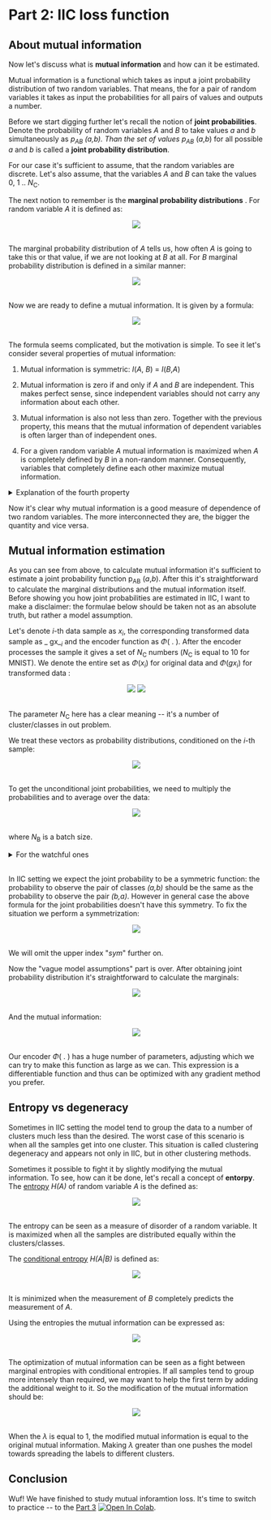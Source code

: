 # Part 2: IIC loss function

## About mutual information

Now let's discuss what is __mutual information__ and how can it be estimated.

Mutual information is a functional which takes as input a joint probability distribution of two random variables. That means, the for a pair of random variables it takes as input the probabilities for all pairs of values and outputs a number.

Before we start digging further let's recall the notion of __joint probabilities__. Denote the probability of random variables _A_ and _B_  to take values _a_ and _b_ simultaneously as _p<sub>AB</sub> (_a_,_b_). Than the set of values p<sub>AB</sub>_ (_a_,_b_) for all possible _a_ and _b_  is called a __joint probability  distribution__.

For our case it's sufficient to assume, that the random variables are discrete. Let's also assume, that the variables _A_ and _B_ can take the values 0, 1 .. _N_<sub>C</sub>.


The next notion to remember is the __marginal probability distributions__ . For random variable _A_ it is defined as:

<center>
<img src="https://render.githubusercontent.com/render/math?math=p_{A}(a) = \displaystyle \sum_{b=0}^{N_C} p_{AB}(a,b)">
</center>
<b style="word-space:2em">&nbsp;&nbsp;</b>

The marginal probability distribution of _A_ tells us, how often _A_ is going to take this or that value, if we are not looking at _B_ at all.
For _B_ marginal probability distribution is defined in a similar manner:

<center>
<img src="https://render.githubusercontent.com/render/math?math=\displaystyle p_{B}(b) = \sum_{a=0}^{N_C} p_{AB}(a,b)">
</center>
<b style="word-space:2em">&nbsp;&nbsp;</b>

Now we are ready to define a mutual information. It is given by a formula:
<center>
<img src="https://render.githubusercontent.com/render/math?math=\displaystyle I(A,B) = \sum_{a=0}^{N_C} \sum_{b = 0}^{N_C} p_{AB}(a, b) \log \frac{p_{AB}(a, b)}{ p_A(a) p_B(a)}">
</center>
<b style="word-space:2em">&nbsp;&nbsp;</b>


The formula seems complicated, but the motivation is simple. To see it let's consider several properties of mutual information:

1) Mutual information is symmetric:  _I_(_A_, _B_) = _I_(_B_,_A_)

1) Mutual information is zero if and only if _A_ and _B_ are independent.  This makes perfect sense, since independent variables should not carry any information about each other.

2) Mutual information is also not less than zero. Together with the previous property, this means that the mutual information of dependent variables is often larger than of independent ones.

4) For a given random variable _A_ mutual information is maximized when _A_ is completely defined by  _B_ in a non-random manner.  Consequently, variables that completely define each other maximize mutual information.


<details><summary>Explanation of the fourth property </summary>
<p>

The mutual information can be expressed with the help of [entropy](https://en.wikipedia.org/wiki/Entropy_(information_theory)) and [conditional entropy](https://en.wikipedia.org/wiki/Conditional_entropy) as:
<center>
<img src="https://render.githubusercontent.com/render/math?math=\displaystyle I(A,B)  = H(A) - H(A|B)">
</center>
<b style="word-space:2em">&nbsp;&nbsp;</b>    

If _A_ is a  random variable with a given distribution, _H_(_A_) is constant. Conditional entropy _H_(_A_|_B_) is always non-negative. Moreover, if _A_ is defined by _B_ (which means that after measuring _B_ we know exactly which value takes _A_), than _H_(_A_|_B_) = 0, thus in this case _I_(_A_,_B_) takes its maximum value equal to _H_(_B_).
</p>
</details>

Now it's clear why mutual information is a good measure of dependence of two random variables. The more interconnected they are, the bigger the quantity and vice versa.

## Mutual information estimation

As you can see from above, to calculate mutual information it's sufficient to estimate a joint probability function p<sub>AB</sub> (_a_,_b_). After this it's straightforward to calculate the marginal distributions and the mutual information itself. Before showing you how joint probabilities are estimated in IIC, I want to make a disclaimer: the formulae below should  be taken not as an absolute truth, but rather a model assumption.  

Let's denote _i_-th data sample as _x_<sub>_i_</sub>, the corresponding transformed data sample as _ gx_<sub>_i_</sub> and the encoder function as _&Phi;_( . ). After the encoder processes the sample it gives a set of _N_<sub>C</sub> numbers (_N_<sub>C</sub> is equal to 10 for MNIST). We denote the entire set as _&Phi;_(_x_<sub>_i_</sub>)  for original data and  _&Phi;_(_gx_<sub>_i_</sub>) for  transformed data :

<center>
<img src="https://render.githubusercontent.com/render/math?math=\displaystyle \Phi(x_i) = \begin{pmatrix} \Phi_0(x_i) \\ \Phi_1(x_i) \\ \vdots \\ \Phi_{N_C}(x_i) \end{pmatrix} \qquad ">
<img src="https://render.githubusercontent.com/render/math?math=\displaystyle \Phi(gx_i) = \begin{pmatrix} \Phi_0(gx_i) \\ \Phi_1(gx_i) \\ \vdots \\ \Phi_{N_C}(gx_i) \end{pmatrix}">
</center>
<b style="word-space:2em">&nbsp;&nbsp;</b>   


The parameter _N_<sub>C</sub>  here has a clear meaning -- it's a number of cluster/classes in out problem.

We treat these vectors as probability distributions, conditioned on the _i_-th sample:
<center>
<img src="https://render.githubusercontent.com/render/math?math=\displaystyle P_{orig}(a|i) = \Phi_a(x_i) \qquad P_{trans}(a|i) = \Phi_a(gx_i)">
</center>
<b style="word-space:2em">&nbsp;&nbsp;</b>    


To get the unconditional joint probabilities, we need to multiply the probabilities and to average over the data:

<center>
<img src="https://render.githubusercontent.com/render/math?math=\displaystyle P_{orig, trans}(a,b) = \frac{1}{N_B} \sum_{i \in batch}  \Phi_a(x_i) \Phi_b(gx_i))">
</center>
<b style="word-space:2em">&nbsp;&nbsp;</b>  


where _N_<sub>B</sub> is a batch size.

<details><summary>For the watchful ones</summary>

 The multiplication step is not clear as it implies that the conditional probabilities _&Phi;_(_x_<sub>_i_</sub>)  and  _&Phi;_(_gx_<sub>_i_</sub>)  correspond to the independent random variables, which is not intuitive. To defend it one may say, that even if the conditioned random variables are independent, they can lead to correct distributions when only the "desired" class has high probability.  Perhaps we should treat that step as an educated guess and not to insist on a complete mathematical rigor here. If you know, how to justify it or how to treat it in a better way, contact me please.
</details>
<b style="word-space:2em">&nbsp;&nbsp;</b>    

In IIC setting we expect the joint probability to be a symmetric function: the probability to observe the pair of classes _(a,b)_ should be the same as the probability to observe the pair _(b,a)_. However in general case the above formula for the joint probabilities doesn't have this symmetry.  To fix the situation we perform a symmetrization:

<center>
<img src="https://render.githubusercontent.com/render/math?math=\displaystyle P^{sym}_{orig, trans}(a,b) = \frac{1}{2}\left(P_{orig, trans}(a,b) %2B P_{orig, trans}(b,a) \right)">
</center>
<b style="word-space:2em">&nbsp;&nbsp;</b>  


We will omit the upper index "_sym_" further on.


Now the "vague model assumptions" part is over. After obtaining joint probability distribution it's straightforward to calculate the marginals:

<center>
<img src="https://render.githubusercontent.com/render/math?math=\displaystyle P_{orig}(a) = \sum_{b=0}^{N_C}P_{orig,trans}(a,b) \qquad P_{trans}(b) = \sum_{a=0}^{N_C}P_{orig,trans}(a,b)">
</center>
<b style="word-space:2em">&nbsp;&nbsp;</b>  


And the mutual information:

<center>
<img src="https://render.githubusercontent.com/render/math?math=\displaystyle I (orig, trans) = \sum_{a=0}^{N_C} \sum_{b = 0}^{N_C} P_{orig, trans}(a,b) \log \frac{P_{orig, trans}(a,b)} {P_{orig} (a) P_{trans} (b)})">
</center>
<b style="word-space:2em">&nbsp;&nbsp;</b>  


Our encoder _&Phi;_( . )  has a huge number of parameters, adjusting which we can try to make this function as large as we can. This expression is a differentiable function and thus can be optimized with any gradient method you prefer.

## Entropy vs degeneracy

Sometimes in IIC setting the model tend to group the data to a number of clusters much less than the desired. The worst case of this scenario is when all the samples get into one cluster. This situation is called clustering degeneracy and appears not only in IIC, but in other clustering methods.

Sometimes it possible to fight it by slightly modifying the mutual information. To see, how can it be done, let's recall a concept of __entorpy__. The [entropy](https://en.wikipedia.org/wiki/Entropy_(information_theory)) _H(A)_ of random variable _A_ is the defined as:

<center>
<img src="https://render.githubusercontent.com/render/math?math=\displaystyle H(A) = -\sum_{a=0}^{N_C} p_A(a) \log(p_A(a))">
</center>
<b style="word-space:2em">&nbsp;&nbsp;</b>  


The entropy  can be seen as a measure of disorder of a random variable. It is maximized when all the samples are distributed equally within the clusters/classes.

The [conditional entropy](https://en.wikipedia.org/wiki/Conditional_entropy) _H(A|B)_ is defined as:
<center>
<img src="https://render.githubusercontent.com/render/math?math=\displaystyle H(A|B) = -\sum_{a=0}^{N_C} \sum_{b=0}^{N_C} p_{AB}(a,b) \log\frac{p_{AB}(a,b)}{p_B(b)}">
</center>
<b style="word-space:2em">&nbsp;&nbsp;</b>  

It is minimized when the measurement of _B_ completely predicts the measurement of _A_.

Using the entropies the mutual information can be expressed as:
<center>
<img src="https://render.githubusercontent.com/render/math?math=\displaystyle I(A,B) = \frac{1}{2}\big( H(A) %2B H(B) \big) - \frac{1}{2}\big(H(A|B) %2B H(B|A)\big)">
</center>
<b style="word-space:2em">&nbsp;&nbsp;</b>  

The optimization of mutual information can be seen as a fight between marginal entropies with conditional entropies. If all samples tend to group more intensely than required, we may want to  help the first term by adding the additional weight to it. So the modification of the mutual information should be:

<center>
<img src="https://render.githubusercontent.com/render/math?math=\displaystyle I_\lambda(A,B) = I(A,B) %2B(\lambda - 1 )\big(H(A) %2B H(B)\big)">
</center>
<b style="word-space:2em">&nbsp;&nbsp;</b>  


When the _&lambda;_ is equal to 1, the modified mutual information is equal to the original mutual information. Making _&lambda;_ greater than one pushes the model towards spreading the labels to different clusters.

## Conclusion

Wuf! We have finished to study mutual inforamtion loss. It's time to switch to practice -- to the [Part 3](https://github.com/vandedok/IIC_tutorial/blob/master/tutorial/part_3.ipynb)  [![Open In Colab](https://colab.research.google.com/assets/colab-badge.svg)](https://colab.research.google.com/github/vandedok/IIC_tutorial/blob/master/tutorial/part_3.ipynb).


```python

```
